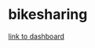 # bikesharing
[link to dashboard](https://public.tableau.com/views/Deliverable2_16243315203770/BikesharingStory?:language=en-US&:display_count=n&:origin=viz_share_link)
